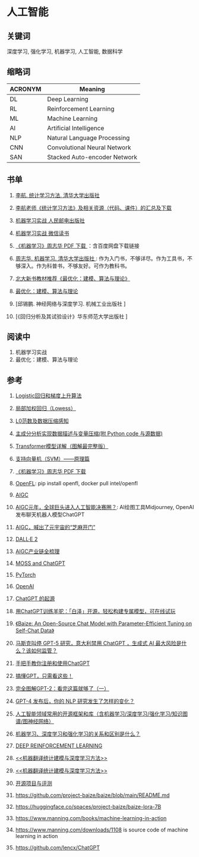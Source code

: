# 人工智能

## 关键词
深度学习, 强化学习, 机器学习, 人工智能, 数据科学

## 缩略词
| ACRONYM | Meaning                   |
|-----|-------------------------------|
| DL  | Deep Learning                 |
| RL  | Reinforcement Learning        |
| ML  | Machine Learning              |
| AI  | Artificial Intelligence       |  
| NLP | Natural Language Processing   | 
| CNN | Convolutional Neural Network  |
| SAN | Stacked Auto-encoder Network  |

## 书单
1. [李航. 统计学习方法. 清华大学出版社                          ](https://zhuanlan.zhihu.com/p/599249709)
2. [李航老师《统计学习方法》及相关资源（代码、课件）的汇总及下载](https://blog.csdn.net/master_Shen/article/details/121354650)

3. [机器学习实战 人民邮电出版社               ](https://www.mr-wu.cn/machine-learning-in-action-free-ebook)
4. [机器学习实战 微信读书                     ](https://weread.qq.com/web/reader/3a232380718ff63f3a281acke4d32d5015e4da3b7fbb1fa)

5. [《机器学习》周志华 PDF 下载                                 ](https://zhuanlan.zhihu.com/p/594408532)：含百度网盘下载链接
6. [周志华. 机器学习. 清华大学出版社                            ](https://www.zhihu.com/question/39945249): 作为入门书，不够详尽。作为工具书，不够深入。作为科普书，不够友好。可作为教科书。
7. [北大新书教材推荐《最优化：建模、算法与理论》](https://zhuanlan.zhihu.com/p/364637287)
8. [最优化：建模、算法与理论](http://faculty.bicmr.pku.edu.cn/~wenzw/optbook/opt1.pdf)
9. [邱锡鹏. 神经网络与深度学习. 机械工业出版社                  ]
10. [《回归分析及其试验设计》华东师范大学出版社                  ]

## 阅读中
1. 机器学习实战
2. 最优化：建模、算法与理论

## 参考
1. [Logistic回归和梯度上升算法](https://blog.csdn.net/whai362/article/details/51860379)

2. [局部加权回归（Lowess）](https://www.jianshu.com/p/1ab48eebd2a0)

3. [L0范数及数据压缩感知](https://zhuanlan.zhihu.com/p/496202983)

4. [主成分分析实现数据描述与变量压缩(附 Python code 与源数据)](https://zhuanlan.zhihu.com/p/193116314)

5. [Transformer模型详解（图解最完整版）](https://zhuanlan.zhihu.com/p/338817680)

6. [支持向量机（SVM）——原理篇](https://zhuanlan.zhihu.com/p/31886934)

7. [《机器学习》周志华 PDF 下载](https://zhuanlan.zhihu.com/p/594408532)

8. [OpenFL](https://github.com/intel/openfl): pip install openfl, docker pull intel/openfl

9. [AIGC](https://baike.baidu.com/item/AIGC/59988381)

10. [AIGC元年，全球巨头进入人工智能决赛圈？](https://www.jiemian.com/article/8757519.html): AI绘图工具Midjourney, OpenAI发布聊天机器人模型ChatGPT
11. [AIGC，喊出了元宇宙的“芝麻开门” ](https://www.sohu.com/a/630451347_121070048)

12. [DALL·E 2](https://openai.com/dall-e-2/#demos)
13. [AIGC产业链全梳理](https://zhuanlan.zhihu.com/p/584419740)

14. [MOSS and ChatGPT](https://www.infoq.cn/article/Ag3vW0mgvdd9BKyWx1iO)

15. [PyTorch](https://pytorch.org)

16. [OpenAI](https://openai.com)

17. [ChatGPT 的起源](https://www.sohu.com/a/662849294_121679003)
18. [用ChatGPT训练羊驼：「白泽」开源，轻松构建专属模型，可在线试玩](https://finance.sina.cn/tech/2023-04-04/detail-imypfhpc2954166.d.html)
19. [《Baize: An Open-Source Chat Model with Parameter-Efficient Tuning on Self-Chat Data》](https://arxiv.org/abs/2304.01196)

20. [马斯克叫停 GPT-5 研究，意大利禁用 ChatGPT ，生成式 AI 最大风险是什么？该如何监管？](https://www.zhihu.com/question/593135336)

21. [手把手教你注册和使用ChatGPT](https://juejin.cn/post/7199657558834692157)

22. [搞懂GPT，只需看这些！](https://zhuanlan.zhihu.com/p/403469926)
23. [完全图解GPT-2：看完这篇就够了（一）](https://zhuanlan.zhihu.com/p/343922021)
24. [GPT-4 发布后，你的 NLP 研究发生了怎样的变化？](https://zhuanlan.zhihu.com/p/618587452)

25. [人工智能领域常用的开源框架和库（含机器学习/深度学习/强化学习/知识图谱/图神经网络）](https://www.cnblogs.com/zhengzhicong/p/12875348.html)

26. [机器学习、深度学习和强化学习的关系和区别是什么？](https://www.zhihu.com/question/279973545)

27. [DEEP REINFORCEMENT LEARNING](https://arxiv.org/pdf/1810.06339.pdf)

28. [<<机器翻译统计建模与深度学习方法>>](https://github.com/NiuTrans/MTBook)
29. [<<机器翻译统计建模与深度学习方法>>](https://opensource.niutrans.com/mtbook)

30. [开源项目与评测](https://opensource.niutrans.com/mtbook/section1-7.html)

31. https://github.com/project-baize/baize/blob/main/README.md
32. https://huggingface.co/spaces/project-baize/baize-lora-7B

33. https://www.manning.com/books/machine-learning-in-action
34. https://www.manning.com/downloads/1108 is source code of machine learning in action

35. https://github.com/lencx/ChatGPT
